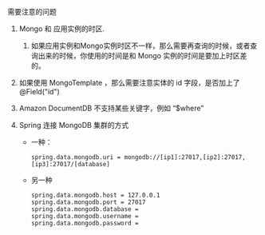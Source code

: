 需要注意的问题

1. Mongo 和 应用实例的时区.
    1. 如果应用实例和Mongo实例时区不一样，那么需要再查询的时候，或者查询出来的时候，你使用的时间是和 Mongo 实例的时间是要加上时区差的。

2. 如果使用 MongoTemplate ，那么需要注意实体的 id 字段，是否加上了 @Field("id")

3. Amazon DocumentDB 不支持某些关键字，例如 “$where”

4. Spring 连接 MongoDB 集群的方式

    - 一种：
      ```
      spring.data.mongodb.uri = mongodb://[ip1]:27017,[ip2]:27017,[ip3]:27017/[database]
      ```

    - 另一种
      ```
      spring.data.mongodb.host = 127.0.0.1
      spring.data.mongodb.port = 27017
      spring.data.mongodb.database = 
      spring.data.mongodb.username = 
      spring.data.mongodb.password = 
      ```

     